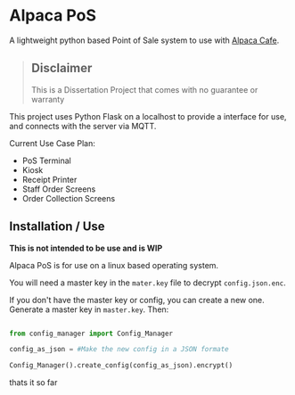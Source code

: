 # Alpaca PoS

A lightweight python based Point of Sale system to use with [Alpaca Cafe](https://github.com/TidalCub/Alpaca-Cafe).

> ## Disclaimer
>
> This is a Dissertation Project that comes with no guarantee or warranty

This project uses Python Flask on a localhost to provide a interface for use, and connects with the server via MQTT.

Current Use Case Plan:

- PoS Terminal
- Kiosk
- Receipt Printer
- Staff Order Screens
- Order Collection Screens

## Installation / Use

**This is not intended to be use and is WIP**

Alpaca PoS is for use on a linux based operating system.

You will need a master key in the `mater.key` file to decrypt `config.json.enc`. 


If you don't have the master key or config, you can create a new one. Generate a master key in `master.key`. Then:

```python

from config_manager import Config_Manager

config_as_json = #Make the new config in a JSON formate

Config_Manager().create_config(config_as_json).encrypt()

```

thats it so far